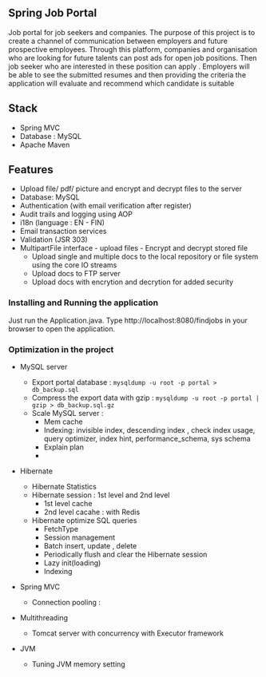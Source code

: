 ## Spring Job Portal

Job portal for job seekers and companies. The purpose of this project is to create a channel of communication between employers and future prospective employees. Through 
this platform, companies and organisation who are looking for future talents can post ads for open job positions. Then job seeker who are interested in these position can apply . Employers
will be able to see the submitted resumes and then providing the criteria the application will evaluate and recommend which candidate is suitable


## Stack 
+ Spring MVC 
+ Database : MySQL 
+ Apache Maven 
 



## Features 
+ Upload file/ pdf/ picture and encrypt and decrypt files to the server 
+ Database: MySQL 
+ Authentication (with email verification after register)
+ Audit trails and logging using AOP
+ i18n (language : EN - FIN)
+ Email transaction services
+ Validation (JSR 303)
+ MultipartFile interface - upload files - Encrypt and decrypt stored file
    + Upload single and multiple docs to the local repository or file system using the core IO streams
    + Upload docs to FTP server 
    + Upload docs with encrytion and decrytion for added security 


### Installing and Running the application

Just run the Application.java.
Type http://localhost:8080/findjobs in your browser to open the application.




### Optimization in the project 
+ MySQL server 
    + Export portal database : `mysqldump -u root -p portal > db_backup.sql`
    + Compress the export data with gzip : `mysqldump -u root -p portal | gzip > db_backup.sql.gz`
    + Scale MySQL server : 
        + Mem cache 
        + Indexing: invisible index, descending index , check index usage, query optimizer, index hint, performance_schema, sys schema 
        + Explain plan 
        + 
+ Hibernate 
    + Hibernate Statistics
    + Hibernate session : 1st level and 2nd level 
        + 1st level cache 
        + 2nd level cacahe : with Redis 
    + Hibernate optimize SQL queries 
        + FetchType
        + Session management
        + Batch insert, update , delete 
        + Periodically flush and clear the Hibernate session
        + Lazy init(loading)
        + Indexing 


+ Spring MVC 
    + Connection pooling : 
    



+ Multithreading
    + Tomcat server with concurrency with Executor framework 


+ JVM 
    + Tuning JVM memory setting 


